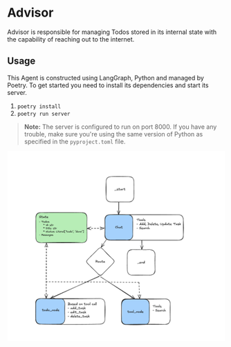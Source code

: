 # Advisor

Advisor is responsible for managing Todos stored in its internal state with the capability of reaching out to the internet.

## Usage
This Agent is constructed using LangGraph, Python and managed by Poetry. To get started you need to install its dependencies and start its server.

1. `poetry install`
2. `poetry run server`

> **Note:** The server is configured to run on port 8000. If you have any trouble, make sure you're using the same version of Python as specified in the `pyproject.toml` file.

![Advisor Diagram](static/agent_diagram.png)

